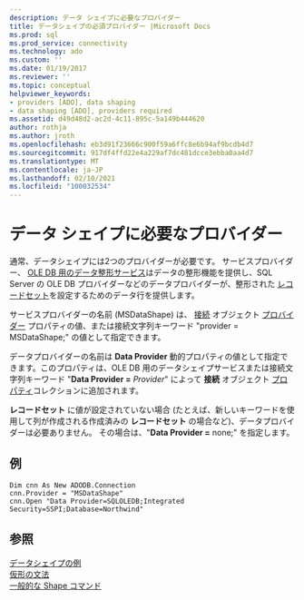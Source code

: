 ```yaml
---
description: データ シェイプに必要なプロバイダー
title: データシェイプの必須プロバイダー |Microsoft Docs
ms.prod: sql
ms.prod_service: connectivity
ms.technology: ado
ms.custom: ''
ms.date: 01/19/2017
ms.reviewer: ''
ms.topic: conceptual
helpviewer_keywords:
- providers [ADO], data shaping
- data shaping [ADO], providers required
ms.assetid: d49d48d2-ac2d-4c11-895c-5a149b444620
author: rothja
ms.author: jroth
ms.openlocfilehash: eb3d91f23666c900f59a6ffc8e6b94af9bcdb4d7
ms.sourcegitcommit: 917df4ffd22e4a229af7dc481dcce3ebba0aa4d7
ms.translationtype: MT
ms.contentlocale: ja-JP
ms.lasthandoff: 02/10/2021
ms.locfileid: "100032534"
---
```

# <a name="required-providers-for-data-shaping"></a>データ シェイプに必要なプロバイダー
通常、データシェイプには2つのプロバイダーが必要です。 サービスプロバイダー、 [OLE DB 用のデータ整形サービス](../../../ado/guide/appendixes/microsoft-data-shaping-service-for-ole-db-ado-service-provider.md)はデータの整形機能を提供し、SQL Server の OLE DB プロバイダーなどのデータプロバイダーが、整形された [レコードセット](../../../ado/reference/ado-api/recordset-object-ado.md)を設定するためのデータ行を提供します。  
  
 サービスプロバイダーの名前 (MSDataShape) は、 [接続](../../../ado/reference/ado-api/connection-object-ado.md) オブジェクト [プロバイダー](../../../ado/reference/ado-api/provider-property-ado.md) プロパティの値、または接続文字列キーワード "provider = MSDataShape;" の値として指定できます。  
  
 データプロバイダーの名前は **Data Provider** 動的プロパティの値として指定できます。このプロパティは、OLE DB 用のデータシェイプサービスまたは接続文字列キーワード "**Data Provider =** _Provider_" によって **接続** オブジェクト [プロパティ](../../../ado/reference/ado-api/properties-collection-ado.md)コレクションに追加されます。  
  
 **レコードセット** に値が設定されていない場合 (たとえば、新しいキーワードを使用して列が作成される作成済みの **レコードセット** の場合など)、データプロバイダーは必要ありません。 その場合は、"**Data Provider =** none;" を指定します。  
  
## <a name="example"></a>例  
  
```  
Dim cnn As New ADODB.Connection  
cnn.Provider = "MSDataShape"  
cnn.Open "Data Provider=SQLOLEDB;Integrated Security=SSPI;Database=Northwind"  
```  
  
## <a name="see-also"></a>参照  
 [データシェイプの例](../../../ado/guide/data/data-shaping-example.md)   
 [仮形の文法](../../../ado/guide/data/formal-shape-grammar.md)   
 [一般的な Shape コマンド](../../../ado/guide/data/shape-commands-in-general.md)
